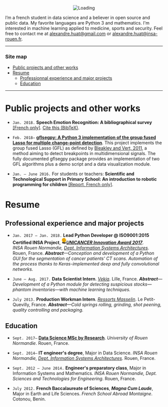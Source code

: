 <center><img alt="Loading" src="http://25.media.tumblr.com/tumblr_lritgdc4d61qlnzs9o1_500.gif" width="200"></center>

I’m a french student in data science and a believer in open source and public data. My favorite languages are Python 3 and mathematics. I'm interested in machine learning applied to medicine, sports and security. Feel free to contact me at <alexandre.huat@gmail.com> or <alexandre.huat@insa-rouen.fr>.

------------

### Site map

* [Public projects and other works](#public-projects-and-other-works)
* [Resume](#resume)
    * [Professionnal experience and major projects](#professional-experience-and-major-projects)
    * [Education](#education)

-----------------

# Public projects and other works

* `Jan. 2018.` __Speech Emotion Recognition: A bibliographical survey__ [[French only]](SER_Survey_fr.pdf). [Cite this (BibTeX)](SER_Survey_cite_this.bib).

* `Feb. 2018–` __[gflsegpy: A Python 3 implementation of the group fused Lasso for multiple change-point detection](https://github.com/alexandrehuat/gflsegpy)__. This project implements the group fused Lasso (GFL) as defined by [Bleakley and Vert, 2011](https://arxiv.org/abs/1106.4199), a method aiming to detect breakpoints in multidimensional signals. The fully documented gflsegpy package provides an implementation of two GFL algorithms plus a demo script and a data visualization module.

* `Jan. – June 2016.` For students or teachers: __Scientific and Technological Support in Primary School: An introduction to robotic programming for children__ [[Report, French only]](https://www.dropbox.com/s/s3966fsgtphrx1s/ASTEP2016_AlexandreHuat_Rapport.pdf?dl=0).

# Resume

## Professional experience and major projects

* `Jan. 2017 – Jan. 2018.`  __Lead Python Developer @ ISO9001:2015 Certified INSA Project__, <img alt="Award" src="images/award-medal.png" height="20">__*[UNICANCER Innovation Award 2017](http://www.unicancer.fr/actualites/groupe/prix-unicancer-innovation-2017-les-centres-reinventent-cancerologie-pour-les-patients#bodycomp)*__. _INSA Rouen Normandie, [Dept. Information Systems Architectures](http://asi.insa-rouen.fr/?language=en)_. Rouen, France. _**Abstract**—Conception and development of a Python GUI for the segmentation of cancer patients' CT scans. Automation of the process thanks to Keras-implemented deep and fully convolutional networks._

* `June – Aug. 2017.` __Data Scientist Intern__. _[Vekia](http://www.vekia.co.uk)_. Lille, France. _**Abstract**—Development of a Python module for detecting suspicious stocks—phantom inventories—with machine learning techniques._

* `July 2013.` __Production Workman Intern__. _[Ressorts Masselin](http://www.masselin.com/fr/)_. Le Petit-Quevilly, France. _**Abstract**—Cold springs rolling, grinding, shot peening, quality controlling and packaging._


## Education

* `Sept. 2017–` __[Data Science MSc by Research](http://mastersid.univ-rouen.fr/eng/index_en.php)__. _University of Rouen Normandie_. Rouen, France.

* `Sept. 2014–` __IT engineer's degree__, Major in Data Science. _INSA Rouen Normandie, [Dept. Information Systems Architectures](http://asi.insa-rouen.fr/?language=en)_. Rouen, France.

* `Sept. 2012 – June 2014.` __Engineer's preparatory class__, Major in Information Systems and Mathematics. _INSA Rouen Normandie, Dept. Sciences and Technologies for Engineering_. Rouen, France.

* `July 2012.` __French Baccalaureate of Sciences__, ***Magna Cum Laude***, Major in Earth and Life Sciences. _French School Abroad Montaigne_. Cotonou, Benin.
